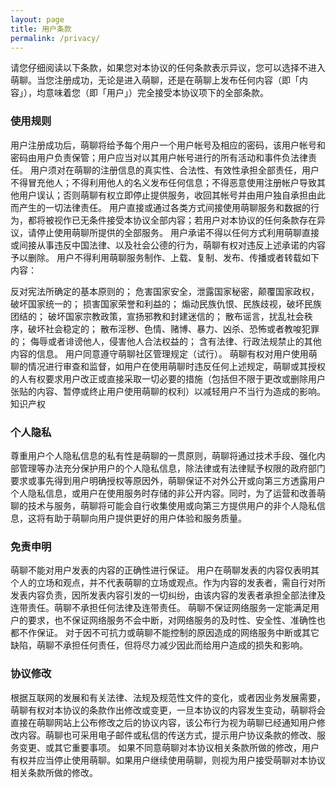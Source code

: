 ```yaml
---
layout: page
title: 用户条款
permalink: /privacy/
---
```


请您仔细阅读以下条款，如果您对本协议的任何条款表示异议，您可以选择不进入萌聊。当您注册成功，无论是进入萌聊，还是在萌聊上发布任何内容（即「内容」），均意味着您（即「用户」）完全接受本协议项下的全部条款。

### 使用规则

用户注册成功后，萌聊将给予每个用户一个用户帐号及相应的密码，该用户帐号和密码由用户负责保管；用户应当对以其用户帐号进行的所有活动和事件负法律责任。
用户须对在萌聊的注册信息的真实性、合法性、有效性承担全部责任，用户不得冒充他人；不得利用他人的名义发布任何信息；不得恶意使用注册帐户导致其他用户误认；否则萌聊有权立即停止提供服务，收回其帐号并由用户独自承担由此而产生的一切法律责任。
用户直接或通过各类方式间接使用萌聊服务和数据的行为，都将被视作已无条件接受本协议全部内容；若用户对本协议的任何条款存在异议，请停止使用萌聊所提供的全部服务。
用户承诺不得以任何方式利用萌聊直接或间接从事违反中国法律、以及社会公德的行为，萌聊有权对违反上述承诺的内容予以删除。
用户不得利用萌聊服务制作、上载、复制、发布、传播或者转载如下内容：

反对宪法所确定的基本原则的；
危害国家安全，泄露国家秘密，颠覆国家政权，破坏国家统一的；
损害国家荣誉和利益的；
煽动民族仇恨、民族歧视，破坏民族团结的；
破坏国家宗教政策，宣扬邪教和封建迷信的；
散布谣言，扰乱社会秩序，破坏社会稳定的；
散布淫秽、色情、赌博、暴力、凶杀、恐怖或者教唆犯罪的；
侮辱或者诽谤他人，侵害他人合法权益的；
含有法律、行政法规禁止的其他内容的信息。
用户同意遵守萌聊社区管理规定（试行）。
萌聊有权对用户使用萌聊的情况进行审查和监督，如用户在使用萌聊时违反任何上述规定，萌聊或其授权的人有权要求用户改正或直接采取一切必要的措施（包括但不限于更改或删除用户张贴的内容、暂停或终止用户使用萌聊的权利）以减轻用户不当行为造成的影响。
知识产权


### 个人隐私

尊重用户个人隐私信息的私有性是萌聊的一贯原则，萌聊将通过技术手段、强化内部管理等办法充分保护用户的个人隐私信息，除法律或有法律赋予权限的政府部门要求或事先得到用户明确授权等原因外，萌聊保证不对外公开或向第三方透露用户个人隐私信息，或用户在使用服务时存储的非公开内容。同时，为了运营和改善萌聊的技术与服务，萌聊将可能会自行收集使用或向第三方提供用户的非个人隐私信息，这将有助于萌聊向用户提供更好的用户体验和服务质量。


### 免责申明

萌聊不能对用户发表的内容的正确性进行保证。
用户在萌聊发表的内容仅表明其个人的立场和观点，并不代表萌聊的立场或观点。作为内容的发表者，需自行对所发表内容负责，因所发表内容引发的一切纠纷，由该内容的发表者承担全部法律及连带责任。萌聊不承担任何法律及连带责任。
萌聊不保证网络服务一定能满足用户的要求，也不保证网络服务不会中断，对网络服务的及时性、安全性、准确性也都不作保证。
对于因不可抗力或萌聊不能控制的原因造成的网络服务中断或其它缺陷，萌聊不承担任何责任，但将尽力减少因此而给用户造成的损失和影响。


### 协议修改

根据互联网的发展和有关法律、法规及规范性文件的变化，或者因业务发展需要，萌聊有权对本协议的条款作出修改或变更，一旦本协议的内容发生变动，萌聊将会直接在萌聊网站上公布修改之后的协议内容，该公布行为视为萌聊已经通知用户修改内容。萌聊也可采用电子邮件或私信的传送方式，提示用户协议条款的修改、服务变更、或其它重要事项。
如果不同意萌聊对本协议相关条款所做的修改，用户有权并应当停止使用萌聊。如果用户继续使用萌聊，则视为用户接受萌聊对本协议相关条款所做的修改。
